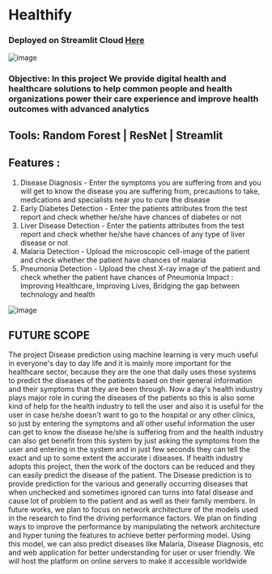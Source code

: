 # Healthify

### Deployed on Streamlit Cloud [Here](https://shubhamjay11-healthify-multiple-disease-prediction--home-x8qcj8.streamlit.app/)

![image](https://user-images.githubusercontent.com/116708200/213470660-dc509dc1-2d51-4933-a52e-7b4426cac609.png)

### Objective: In this project We provide digital health and healthcare solutions to help common people and health organizations power their care experience and improve health outcomes with advanced analytics

## Tools: Random Forest | ResNet | Streamlit

## Features :
1) Disease Diagnosis - Enter the symptoms you are suffering from and you will get to know the disease you are suffering from, precautions to take, medications and specialists near you to cure the disease
2) Early Diabetes Detection - Enter the patients attributes from the test report and check whether he/she have chances of diabetes or not
3) Liver Disease Detection - Enter the patients attributes from the test report and check whether he/she have chances of any type of liver disease or not
4) Malaria Detection - Upload the microscopic cell-image of the patient and check whether the patient have chances of malaria
5) Pneumonia Detection - Upload the chest X-ray image of the patient and check whether the patient have chances of Pneumonia
Impact : Improving Healthcare, Improving Lives, Bridging the gap between technology and health

![image](https://user-images.githubusercontent.com/116708200/213470205-473517c7-7e55-4b1b-91cd-8542407a01ca.png)

## FUTURE SCOPE

The project Disease prediction using machine learning is very much useful in everyone's day to day life and it is mainly more important for the healthcare sector, because they are the one that daily uses these systems to predict the diseases of the patients based on their general information and their symptoms that they are been through. Now a day's health industry plays major role in curing the diseases of the patients so this is also some kind of help for the health industry to tell the user and also it is useful for the user in case he/she doesn't want to go to the hospital or any other clinics, so just by entering the symptoms and all other useful information the user can get to know the disease he/she is suffering from and the health industry can also get benefit from this system by just asking the symptoms from the user and entering in the system and in just few seconds they can tell the exact and up to some extent the accurate i diseases. If health industry adopts this project, then the work of the doctors can be reduced and they can easily predict the disease of the patient. The Disease prediction is to provide prediction for the various and generally occurring diseases that when unchecked and sometimes ignored can turns into fatal disease and cause lot of problem to the patient and as well as their family members.
In future works, we plan to focus on network architecture of the models used in the research to find the driving performance factors. We plan on finding ways to improve the performance by manipulating the network architecture and hyper tuning the features to achieve better performing model. Using this model, we can also predict diseases like Malaria, Disease Diagnosis, etc and web application for better understanding for user or user friendly. We will host the platform on online servers to make it accessible worldwide
